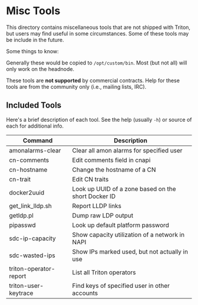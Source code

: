 # Misc Tools

This directory contains miscellaneous tools that are not shipped with Triton,
but users may find useful in some circumstances. Some of these tools may be
include in the future.

Some things to know:

Generally these would be copied to `/opt/custom/bin`. Most (but not all) will
only work on the headnode.

These tools are **not supported** by commercial contracts. Help for these tools
are from the community only (i.e., mailing lists, IRC).

## Included Tools

Here's a brief description of each tool. See the help (usually `-h`) or source
of each for additional info.

<!--
    Try to keep this list in alphabetical order, and the table under 80 columns
  -->

| Command                | Description                                         |
| ---------------------- | --------------------------------------------------- |
| amonalarms-clear       | Clear all amon alarms for specified user            |
| cn-comments            | Edit comments field in cnapi                        |
| cn-hostname            | Change the hostname of a CN                         |
| cn-trait               | Edit CN traits                                      |
| docker2uuid            | Look up UUID of a zone based on the short Docker ID |
| get_link_lldp.sh       | Report LLDP links                                   |
| getldp.pl              | Dump raw LDP output                                 |
| pipasswd               | Look up default platform password                   |
| sdc-ip-capacity        | Show capacity utilization of a network in NAPI      |
| sdc-wasted-ips         | Show IPs marked used, but not actually in use       |
| triton-operator-report | List all Triton operators                           |
| triton-user-keytrace   | Find keys of specified user in other accounts       |

